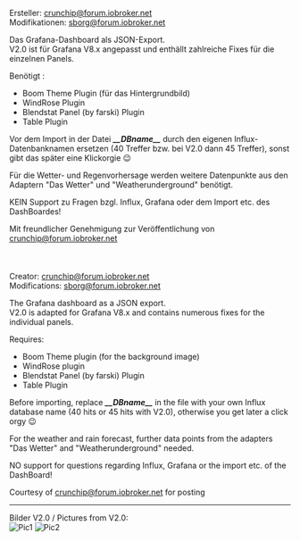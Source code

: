 Ersteller: crunchip@forum.iobroker.net  
Modifikationen: sborg@forum.iobroker.net

Das Grafana-Dashboard als JSON-Export.   
V2.0 ist für Grafana V8.x angepasst und enthällt zahlreiche Fixes für die einzelnen Panels. 

Benötigt :
 * Boom Theme Plugin (für das Hintergrundbild)
 * WindRose Plugin
 * Blendstat Panel (by farski) Plugin
 * Table Plugin
  
  
Vor dem Import in der Datei ***\_\_DBname\_\_*** durch den eigenen Influx-Datenbanknamen ersetzen (40 Treffer bzw. bei V2.0 dann 45 Treffer), sonst gibt das
später eine Klickorgie 😉

Für die Wetter- und Regenvorhersage werden weitere Datenpunkte aus den Adaptern "Das Wetter" und "Weatherunderground" 
benötigt.

KEIN Support zu Fragen bzgl. Influx, Grafana oder dem Import etc. des DashBoardes!
 
Mit freundlicher Genehmigung zur Veröffentlichung von crunchip@forum.iobroker.net
<br>
<br>
<br> 
<br>
Creator: crunchip@forum.iobroker.net   
Modifications: sborg@forum.iobroker.net
 
The Grafana dashboard as a JSON export.  
V2.0 is adapted for Grafana V8.x and contains numerous fixes for the individual panels.

Requires:
  * Boom Theme plugin (for the background image)
  * WindRose plugin
  * Blendstat Panel (by farski) Plugin
  * Table Plugin

Before importing, replace ***\_\_DBname\_\_*** in the file with your own Influx database name (40 hits or 45 hits with V2.0), otherwise you get 
later a click orgy 😉
  
For the weather and rain forecast, further data points from the adapters "Das Wetter" and "Weatherunderground"
needed.

NO support for questions regarding Influx, Grafana or the import etc. of the DashBoard!

Courtesy of crunchip@forum.iobroker.net for posting   
   
   
---   
 
Bilder V2.0 / Pictures from V2.0:<br>
![Pic1](https://github.com/SBorg2014/WLAN-Wetterstation/blob/master/Bilder/Grafana-Dashboard_V8.png)
![Pic2](https://github.com/SBorg2014/WLAN-Wetterstation/blob/master/Bilder/Grafana-Dashboard_V8a.png)
